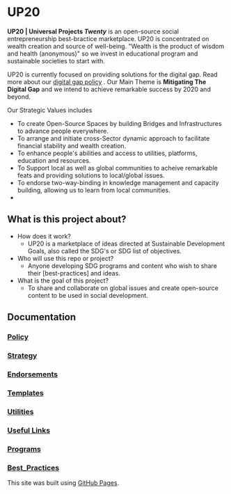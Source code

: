 # UP20
**UP20 | Universal Projects _Twenty_**
is an open-source social entrepreneurship best-bractice marketplace. UP20 is concentrated on wealth creation and source of well-being. "Wealth is the product of wisdom and health (anonymous)" so we invest in educational program and sustainable societies to start with.

UP20 is currently focused on providing solutions for the digital gap. Read more about our [digital gap policy](Policy.md) .
Our Main Theme is **Mitigating The Digital Gap** and we intend to achieve remarkable success by 2020 and beyond.

Our Strategic Values includes 
  - To create Open-Source Spaces by building Bridges and Infrastructures to advance people everywhere.
  - To arrange and initiate cross-Sector dynamic approach to facilitate financial stability and wealth creation.
  - To enhance people's abilities and access to utilities, platforms, education and resources.
  - To Support local as well as global communities to acheive remarkable feats and providing solutions to local/global issues.
  - To endorse two-way-binding in knowledge management and capacity building, allowing us to learn from local communities.
  -

## What is this project about?

* How does it work?
  - UP20 is a marketplace of ideas directed at Sustainable Development Goals, also called the SDG's or SDG list of objectives. 
* Who will use this repo or project?
  - Anyone developing SDG programs and content who wish to share their [best-practices] and ideas.
* What is the goal of this project?
  - To share and collaborate on global issues and create open-source content to be used in social development.


## Documentation
### [Policy](Policy.md)
### [Strategy](Docs/Strategy.md)
### [Endorsements](Docs/Endorsements.md)
### [Templates](Docs/Templates.md)
### [Utilities](Docs/Utilities.md)
### [Useful Links](Docs/Useful_Links.md)
### [Programs](Docs/Programs.md)
### [Best_Practices](Docs/Best_Practices.md)

This site was built using [GitHub Pages](https://pages.github.com/).
